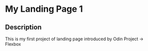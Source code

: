 # My Landing Page 1

## Description

This is my first project of landing page introduced by Odin Project -> Flexbox
